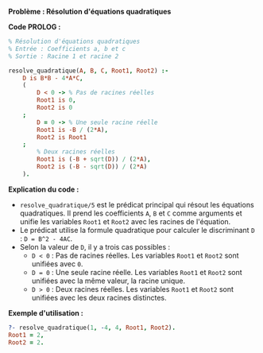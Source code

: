 **Problème : Résolution d'équations quadratiques**

**Code PROLOG :**

```prolog
% Résolution d'équations quadratiques
% Entrée : Coefficients a, b et c
% Sortie : Racine 1 et racine 2

resolve_quadratique(A, B, C, Root1, Root2) :-
    D is B*B - 4*A*C,
    (
        D < 0 -> % Pas de racines réelles
        Root1 is 0,
        Root2 is 0
    ;
        D = 0 -> % Une seule racine réelle
        Root1 is -B / (2*A),
        Root2 is Root1
    ;
        % Deux racines réelles
        Root1 is (-B + sqrt(D)) / (2*A),
        Root2 is (-B - sqrt(D)) / (2*A)
    ).
```

**Explication du code :**

* `resolve_quadratique/5` est le prédicat principal qui résout les équations quadratiques. Il prend les coefficients `A`, `B` et `C` comme arguments et unifie les variables `Root1` et `Root2` avec les racines de l'équation.
* Le prédicat utilise la formule quadratique pour calculer le discriminant `D` : `D = B^2 - 4AC`.
* Selon la valeur de `D`, il y a trois cas possibles :
    * `D < 0` : Pas de racines réelles. Les variables `Root1` et `Root2` sont unifiées avec `0`.
    * `D = 0` : Une seule racine réelle. Les variables `Root1` et `Root2` sont unifiées avec la même valeur, la racine unique.
    * `D > 0` : Deux racines réelles. Les variables `Root1` et `Root2` sont unifiées avec les deux racines distinctes.

**Exemple d'utilisation :**

```prolog
?- resolve_quadratique(1, -4, 4, Root1, Root2).
Root1 = 2,
Root2 = 2.
```